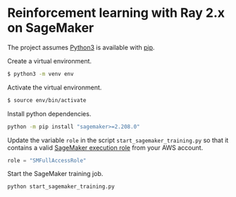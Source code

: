 # Reinforcement learning with Ray 2.x on SageMaker

The project assumes [Python3](https://www.python.org/downloads/) is available with [pip](https://pip.pypa.io/en/stable/installation/).

Create a virtual environment.
```bash
$ python3 -m venv env
```

Activate the virtual environment.
```bash
$ source env/bin/activate
```

Install python dependencies.
```bash
python -m pip install "sagemaker>=2.208.0"
```

Update the variable `role` in the script `start_sagemaker_training.py` so that it contains a valid [SageMaker execution role](https://docs.aws.amazon.com/sagemaker/latest/dg/sagemaker-roles.html) from your AWS account.
```python
role = "SMFullAccessRole"
```

Start the SageMaker training job.
```bash
python start_sagemaker_training.py
```
